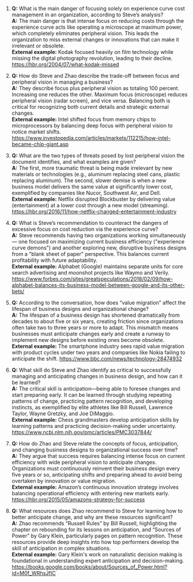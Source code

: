 1. **Q:** What is the main danger of focusing solely on experience curve cost management in an organization, according to Steve’s analysis?  
   **A:** The main danger is that intense focus on reducing costs through the experience curve acts like operating a microscope at maximum power, which completely eliminates peripheral vision. This leads the organization to miss external changes or innovations that can make it irrelevant or obsolete.  
   **External example:** Kodak focused heavily on film technology while missing the digital photography revolution, leading to their decline. https://hbr.org/2004/07/what-kodak-missed

2. **Q:** How do Steve and Zhao describe the trade-off between focus and peripheral vision in managing a business?  
   **A:** They describe focus plus peripheral vision as totaling 100 percent. Increasing one reduces the other. Maximum focus (microscope) reduces peripheral vision (radar screen), and vice versa. Balancing both is critical for recognizing both current details and strategic external changes.  
   **External example:** Intel shifted focus from memory chips to microprocessors by balancing deep focus with peripheral vision to notice market shifts. https://www.investopedia.com/articles/markets/112215/how-intel-became-chip-giant.asp

3. **Q:** What are the two types of threats posed by lost peripheral vision the document identifies, and what examples are given?  
   **A:** The first, more traumatic threat is being made irrelevant by new materials or technologies (e.g., aluminum replacing steel cans, plastic replacing aluminum). The second, slower demise is when a new business model delivers the same value at significantly lower cost, exemplified by companies like Nucor, Southwest Air, and Dell.  
   **External example:** Netflix disrupted Blockbuster by delivering value (entertainment) at a lower cost through a new model (streaming). https://hbr.org/2016/11/how-netflix-changed-entertainment-industry

4. **Q:** What is Steve’s recommendation to counteract the dangers of excessive focus on cost reduction via the experience curve?  
   **A:** Steve recommends having two organizations working simultaneously — one focused on maximizing current business efficiency ("experience curve demons") and another exploring new, disruptive business designs from a "blank sheet of paper" perspective. This balances current profitability with future adaptability.  
   **External example:** Alphabet (Google) maintains separate units for core search advertising and moonshot projects like Waymo and Verily. https://www.forbes.com/sites/greatspeculations/2018/02/09/how-alphabet-balances-its-business-model-between-google-and-its-other-bets/

5. **Q:** According to the conversation, how does “value migration” affect the lifespan of business designs and organizational change?  
   **A:** The lifespan of a business design has shortened dramatically from decades to about five or six years, creating friction since organizations often take two to three years or more to adapt. This mismatch means businesses must anticipate changes early and create a runway to implement new designs before existing ones become obsolete.  
   **External example:** The smartphone industry sees rapid value migration with product cycles under two years and companies like Nokia failing to anticipate the shift. https://www.bbc.com/news/technology-28474932

6. **Q:** What skill do Steve and Zhao identify as critical to successfully managing and anticipating changes in business design, and how can it be learned?  
   **A:** The critical skill is anticipation—being able to foresee changes and start preparing early. It can be learned through studying repeating patterns of change, practicing pattern recognition, and developing instincts, as exemplified by elite athletes like Bill Russell, Lawrence Taylor, Wayne Gretzky, and Joe DiMaggio.  
   **External example:** Chess grandmasters develop anticipation skills by learning patterns and practicing decision-making under uncertainty. https://www.ncbi.nlm.nih.gov/pmc/articles/PMC3037844/

7. **Q:** How do Zhao and Steve relate the concepts of focus, anticipation, and changing business designs to organizational success over time?  
   **A:** They argue that success requires balancing intense focus on current efficiency with wide peripheral vision to anticipate changes. Organizations must continuously reinvent their business design every five years or so, anticipating shifts and preparing ahead to avoid being overtaken by innovation or value migration.  
   **External example:** Amazon’s continuous innovation strategy involves balancing operational efficiency with entering new markets early. https://hbr.org/2015/05/amazons-strategy-for-success

8. **Q:** What resources does Zhao recommend to Steve for learning how to better anticipate change, and why are these resources significant?  
   **A:** Zhao recommends “Russell Rules” by Bill Russell, highlighting the chapter on rebounding for its lessons on anticipation, and “Sources of Power” by Gary Klein, particularly pages on pattern recognition. These resources provide deep insights into how top performers develop the skill of anticipation in complex situations.  
   **External example:** Gary Klein's work on naturalistic decision making is foundational in understanding expert anticipation and decision-making. https://books.google.com/books/about/Sources_of_Power.html?id=M0f_WRhsJfIC
